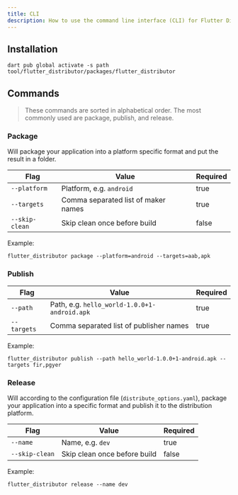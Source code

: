 ```yaml
---
title: CLI
description: How to use the command line interface (CLI) for Flutter Distributor
---
```


## Installation

```
dart pub global activate -s path tool/flutter_distributor/packages/flutter_distributor
```

## Commands

> These commands are sorted in alphabetical order. The most commonly used are package, publish, and release.

### Package

Will package your application into a platform specific format and put the result in a folder.

<table><thead><tr><th>Flag</th><th>Value</th><th data-type="checkbox">Required</th></tr></thead><tbody><tr><td><code>--platform</code></td><td>Platform, e.g. <code>android</code></td><td>true</td></tr><tr><td><code>--targets</code></td><td>Comma separated list of maker names</td><td>true</td></tr><tr><td><code>--skip-clean</code></td><td>Skip clean once before build</td><td>false</td></tr></tbody></table>

Example:

```
flutter_distributor package --platform=android --targets=aab,apk
```

### Publish

<table><thead><tr><th>Flag</th><th>Value</th><th data-type="checkbox">Required</th></tr></thead><tbody><tr><td><code>--path</code></td><td>Path, e.g. <code>hello_world-1.0.0+1-android.apk</code></td><td>true</td></tr><tr><td><code>--targets</code></td><td>Comma separated list of publisher names</td><td>true</td></tr></tbody></table>

Example:

```
flutter_distributor publish --path hello_world-1.0.0+1-android.apk --targets fir,pgyer
```

### Release

Will according to the configuration file (`distribute_options.yaml`), package your application into a specific format and publish it to the distribution platform.

<table><thead><tr><th>Flag</th><th>Value</th><th data-type="checkbox">Required</th></tr></thead><tbody><tr><td><code>--name</code></td><td>Name, e.g. <code>dev</code></td><td>true</td></tr><tr><td><code>--skip-clean</code></td><td>Skip clean once before build</td><td>false</td></tr></tbody></table>

Example:

```
flutter_distributor release --name dev
```
